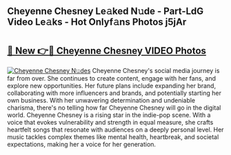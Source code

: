 ## Cheyenne Chesney Le𝚊ked N𝚞de - Part-LdG Video Le𝚊ks - Hot Onlyf𝚊ns Photos j5jAr

# <h2><a href="http://ab59456.deff.icu/?id=Cheyenne+Chesney">🔗 New 👉🔴 Cheyenne Chesney VIDEO Photos</a></h2>

[![Cheyenne Chesney N𝚞des](https://i.imgur.com/rIISA9y.gif)](http://ab59456.deff.icu/?id=Cheyenne+Chesney)
Cheyenne Chesney's social media journey is far from over. She continues to create content, engage with her fans, and explore new opportunities. Her future plans include expanding her brand, collaborating with more influencers and brands, and potentially starting her own business. With her unwavering determination and undeniable charisma, there's no telling how far Cheyenne Chesney will go in the digital world. Cheyenne Chesney is a rising star in the indie-pop scene. With a voice that evokes vulnerability and strength in equal measure, she crafts heartfelt songs that resonate with audiences on a deeply personal level. Her music tackles complex themes like mental health, heartbreak, and societal expectations, making her a voice for her generation.
